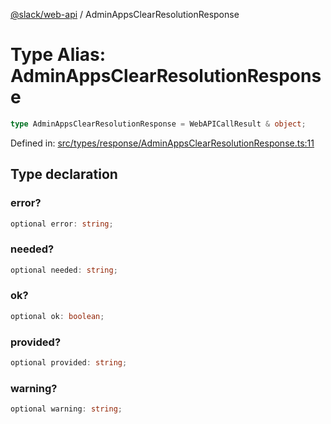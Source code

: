 [@slack/web-api](../index.md) / AdminAppsClearResolutionResponse

# Type Alias: AdminAppsClearResolutionResponse

```ts
type AdminAppsClearResolutionResponse = WebAPICallResult & object;
```

Defined in: [src/types/response/AdminAppsClearResolutionResponse.ts:11](https://github.com/slackapi/node-slack-sdk/blob/main/packages/web-api/src/types/response/AdminAppsClearResolutionResponse.ts#L11)

## Type declaration

### error?

```ts
optional error: string;
```

### needed?

```ts
optional needed: string;
```

### ok?

```ts
optional ok: boolean;
```

### provided?

```ts
optional provided: string;
```

### warning?

```ts
optional warning: string;
```
